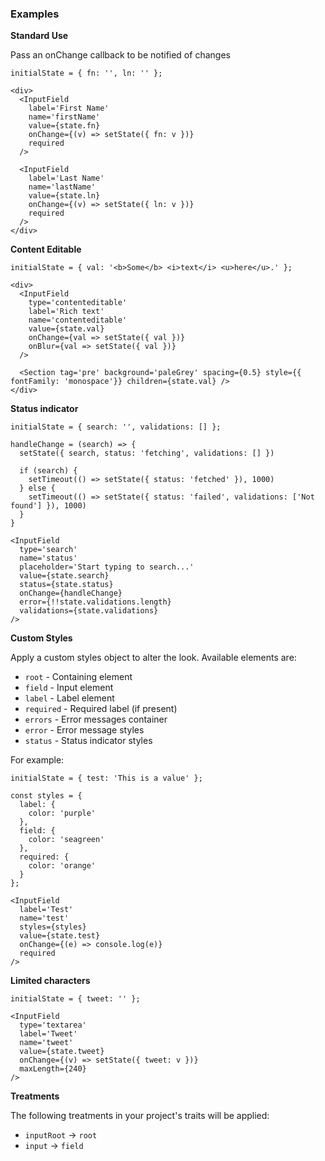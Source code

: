 ### Examples

**Standard Use**

Pass an onChange callback to be notified of changes

```
initialState = { fn: '', ln: '' };

<div>
  <InputField
    label='First Name'
    name='firstName'
    value={state.fn}
    onChange={(v) => setState({ fn: v })}
    required
  />

  <InputField
    label='Last Name'
    name='lastName'
    value={state.ln}
    onChange={(v) => setState({ ln: v })}
    required
  />
</div>
```

**Content Editable**

```
initialState = { val: '<b>Some</b> <i>text</i> <u>here</u>.' };

<div>
  <InputField
    type='contenteditable'
    label='Rich text'
    name='contenteditable'
    value={state.val}
    onChange={val => setState({ val })}
    onBlur={val => setState({ val })}
  />

  <Section tag='pre' background='paleGrey' spacing={0.5} style={{ fontFamily: 'monospace'}} children={state.val} />
</div>
```

**Status indicator**

```
initialState = { search: '', validations: [] };

handleChange = (search) => {
  setState({ search, status: 'fetching', validations: [] })

  if (search) {
    setTimeout(() => setState({ status: 'fetched' }), 1000)
  } else {
    setTimeout(() => setState({ status: 'failed', validations: ['Not found'] }), 1000)
  }
}

<InputField
  type='search'
  name='status'
  placeholder='Start typing to search...'
  value={state.search}
  status={state.status}
  onChange={handleChange}
  error={!!state.validations.length}
  validations={state.validations}
/>
```


**Custom Styles**

Apply a custom styles object to alter the look. Available elements are:

- `root` - Containing element
- `field` - Input element
- `label` - Label element
- `required` - Required label (if present)
- `errors` - Error messages container
- `error` - Error message styles
- `status` - Status indicator styles

For example:

```
initialState = { test: 'This is a value' };

const styles = {
  label: {
    color: 'purple'
  },
  field: {
    color: 'seagreen'
  },
  required: {
    color: 'orange'
  }
};

<InputField
  label='Test'
  name='test'
  styles={styles}
  value={state.test}
  onChange={(e) => console.log(e)}
  required
/>
```

**Limited characters**

```
initialState = { tweet: '' };

<InputField
  type='textarea'
  label='Tweet'
  name='tweet'
  value={state.tweet}
  onChange={(v) => setState({ tweet: v })}
  maxLength={240}
/>

```


**Treatments**

The following treatments in your project's traits will be applied:

- `inputRoot` -> `root`
- `input` -> `field`
